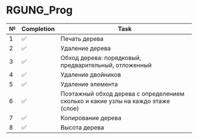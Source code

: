 # RGUNG_Prog
 
 
 
| № | Completion  | Task |
|---|-------------|------|
| 1 | ✅          |   Печать дерева   |
| 2 | ✅          |   Удаление дерева   |
| 3 | ✅          |   Обход дерева: порядковый, предварительный, отложенный   |
| 4 | ✅          |   Удаление двойников   |
| 5 | ✅          |   Удаление элемента   |
| 6 | ✅          |    Поэтажный обход дерева с определением сколько и какие узлы на каждо этаже (слое)  |
| 7 | ✅          |   Копирование дерева   |
| 8 | ✅          |   Высота дерева   |


